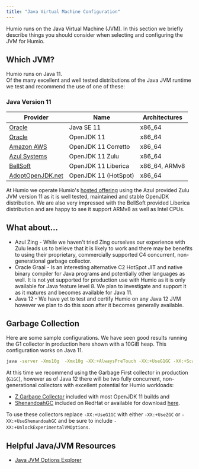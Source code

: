 ```yaml
---
title: "Java Virtual Machine Configuration"
---
```


Humio runs on the Java Virtual Machine (JVM).  In this section we briefly describe things you should consider
when selecting and configuring the JVM for Humio.

## Which JVM?

Humio runs on Java 11.  
Of the many excellent and well tested distributions
of the Java JVM runtime we test and recommend the use of one of these:

### Java Version 11

| Provider                                             | Name                | Architectures |
|------------------------------------------------------|---------------------|---------------|
| [Oracle](https://www.oracle.com/technetwork/java/javase/downloads/jdk11-downloads-5066655.html) | Java SE 11           | x86_64        |
| [Oracle](https://jdk.java.net/archive/)              | OpenJDK 11          | x86_64        |
| [Amazon AWS](https://aws.amazon.com/corretto/)       | OpenJDK 11 Corretto | x86_64        |
| [Azul Systems](https://www.azul.com/downloads/zulu/) | OpenJDK 11 Zulu     | x86_64        |
| [BellSoft](https://bell-sw.com/pages/java-11.0.2)    | OpenJDK 11 Liberica | x86_64, ARMv8 |
| [AdoptOpenJDK.net](https://adoptopenjdk.net/releases.html?variant=openjdk11&jvmVariant=hotspot) | OpenJDK 11 (HotSpot) | x86_64        |


At Humio we operate Humio's [hosted offering](https://cloud.humio.com/) using the Azul provided Zulu JVM
version 11 as it is well tested, maintained and stable OpenJDK distribution.  We are also very impressed with the
BellSoft provided Liberica distribution and are happy to see it support ARMv8 as well as Intel CPUs.


## What about...

 * Azul Zing - While we haven't tried Zing ourselves our experience with Zulu leads us to believe that it is likely to work and there may be benefits to using their proprietary, commercially supported C4 concurrent, non-generational garbage collector.
 * Oracle Graal - Is an interesting alternative C2 HotSpot JIT and native binary compiler for Java programs and potentially other languages as well.  It is not yet supported for production use with Humio as it is only available for Java feature level 8.  We plan to investigate and support it as it matures and becomes available for Java 11.
 * Java 12 - We have yet to test and certify Humio on any Java 12 JVM however we plan to do this soon after it becomes generally available.

## Garbage Collection

Here are some sample configurations.  We have seen good results running the G1 collector in production here shown with a 10GiB heap.
This configuration works on Java 11.
```bash
java -server -Xms10g  -Xmx10g -XX:+AlwaysPreTouch -XX:+UseG1GC -XX:+ScavengeBeforeFullGC -XX:+DisableExplicitGC
```

At this time we recommend using the Garbage First collector in production (`G1GC`), however as of Java 12 there will be two fully concurrent, non-generational collectors with excellent potential for Humio workloads:
* [Z Garbage Collector](https://wiki.openjdk.java.net/display/zgc/Main) included with most OpenJDK 11 builds and
* [ShenandoahGC](https://wiki.openjdk.java.net/display/shenandoah/Main) included on RedHat or available for download [here](https://builds.shipilev.net/openjdk-shenandoah-jdk11/).

To use these collectors replace `-XX:+UseG1GC` with either `-XX:+UseZGC` or `-XX:+UseShenandoahGC` and be sure to include `-XX:+UnlockExperimentalVMOptions`.

## Helpful Java/JVM Resources

* [Java JVM Options Explorer](https://chriswhocodes.com/hotspot_options_jdk11.html)
